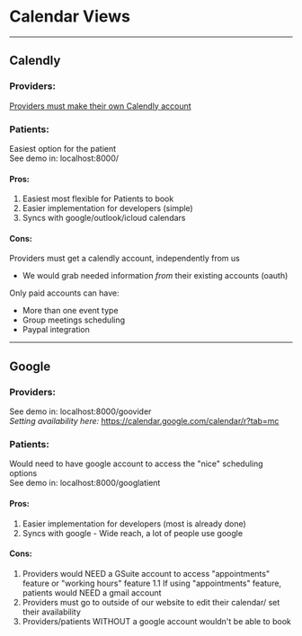 # Calendar Views

---

## Calendly

### Providers:
[Providers must make their own Calendly account](https://calendly.com/event_types/user/me) 

### Patients:
Easiest option for the patient <br />
See demo in: localhost:8000/

#### Pros:
1. Easiest most flexible for Patients to book <br />
1. Easier implementation for developers (simple)  <br />
1. Syncs with google/outlook/icloud calendars

#### Cons:
Providers must get a calendly account, independently from us <br />
- We would grab needed information *from* their existing accounts (oauth) <br />

Only paid accounts can have: <br />
- More than one event type 
- Group meetings scheduling
- Paypal integration

---
## Google
### Providers:
See demo in: localhost:8000/goovider <br />
*Setting availability here:* https://calendar.google.com/calendar/r?tab=mc <br />

### Patients:
Would need to have google account to access the "nice" scheduling options <br />
See demo in: localhost:8000/googlatient <br />

#### Pros:
1. Easier implementation for developers (most is already done)
1. Syncs with google - Wide reach, a lot of people use google
	

#### Cons:
1. Providers would NEED a GSuite account to access "appointments" feature or "working hours" feature
	1.1 If using "appointments" feature, patients would NEED a gmail account
1. Providers must go to outside of our website to edit their calendar/ set their availability 
1. Providers/patients WITHOUT a google account wouldn't be able to book
